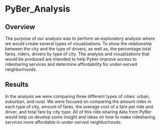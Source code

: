 # PyBer_Analysis

## Overview
The purpose of our analysis was to perform an exploratory analysis where we would create several types of visualizations. To show the relationship between the city and the type of drivers, as well as, the percentage total fares, riders, drivers by type of city. The analysis and visualizations that would be produced are intended to help Pyber improve access to ridesharing services and determine affordability for under-served neighborhoods.

## Results

In the analysis we were comparing three different types of cities: urban, suburban, and rural. We were focused on comparing the amount rides in each type of city, amount of fares, the average cost of a fare per ride and driver, and total fare by city type. All of this ride-sharing data from PyBer would help us develop some insight and ideas on how to make ridesharing services more affordable in under-served neighborhoods.


